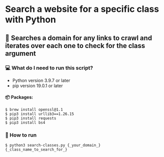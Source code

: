# Search a website for a specific class with Python

## :snake: Searches a domain for any links to crawl and iterates over each one to check for the class argument

### :computer: What do I need to run this script?

- Python version 3.9.7 or later
- pip version 19.0.1 or later

#### :package: Packages:
```
$ brew install openssl@1.1
$ pip3 install urllib3==1.26.15
$ pip3 install requests
$ pip3 install bs4
```

### :runner: How to run
```
$ python3 search-classes.py {_your_domain_} {_class_name_to_search_for_}
```